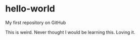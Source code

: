 # hello-world
My first repository on GitHub 

This is weird. Never thought I would be learning this. Loving it.
